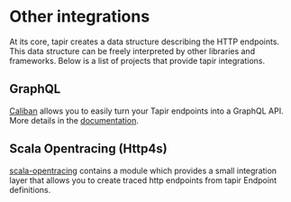 # Other integrations

At its core, tapir creates a data structure describing the HTTP endpoints. This data structure can be freely 
interpreted by other libraries and frameworks. Below is a list of projects that provide tapir integrations.

## GraphQL

[Caliban](https://github.com/ghostdogpr/caliban) allows you to easily turn your Tapir endpoints into a GraphQL API. More details in the [documentation](https://ghostdogpr.github.io/caliban/docs/interop.html#tapir).

## Scala Opentracing (Http4s)

[scala-opentracing](https://github.com/Colisweb/scala-opentracing) contains a module which provides a small integration layer that allows you to create traced http endpoints from tapir Endpoint definitions.
